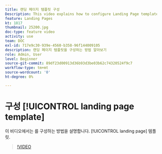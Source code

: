 ```yaml
---
title: 랜딩 페이지 템플릿 구성
Description: This video explains how to configure Landing Page templates in Adobe Campaign Standard.
feature: Landing Pages
kt: 1817
thumbnail: 25200.jpg
doc-type: feature video
activity: use
team: DOC
exl-id: 717e9c30-939e-4560-b358-96f144009105
description: 랜딩 페이지 템플릿을 구성하는 방법 알아보기
role: Admin, User
level: Beginner
source-git-commit: 89df23d00913d36b93d3be03b62c74320524f9c7
workflow-type: tm+mt
source-wordcount: '0'
ht-degree: 0%

---
```


# 구성 [!UICONTROL landing page template]

이 비디오에서는 를 구성하는 방법을 설명합니다. [!UICONTROL landing page] 템플릿.

>[!VIDEO](https://video.tv.adobe.com/v/25200/?quality=12&learn=on)
